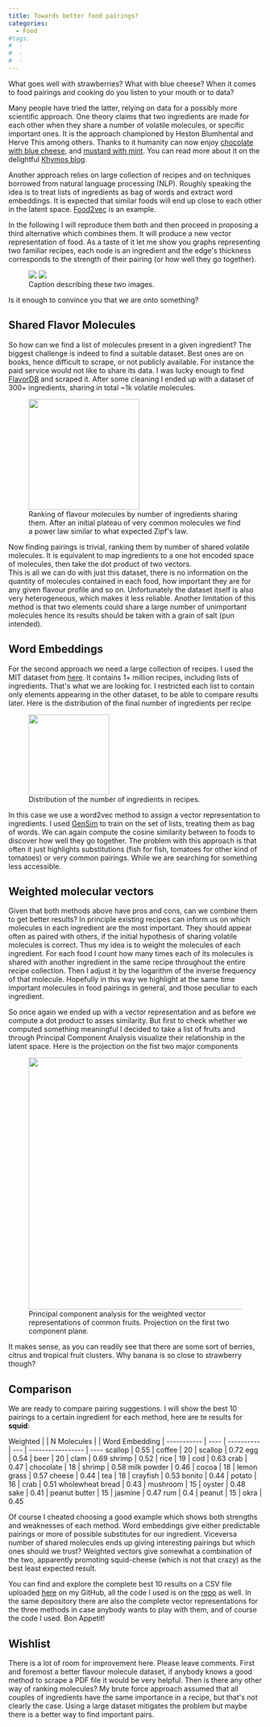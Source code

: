 ```yaml
---
title: Towards better food pairings?
categories:
  - Food
#tags:
#  - 
#  - 
#  - 
---
```


What goes well with strawberries? What with blue cheese?
When it comes to food pairings and cooking do you listen to your mouth or to data?

Many people have tried the latter, relying on data for a possibly more scientific approach.
One theory claims that two ingredients are made for each other when they share a number of 
volatile molecules, or specific important ones. It is the approach championed by Heston Blumhental 
and Herve This among others. Thanks to it humanity can now enjoy [chocolate with blue cheese](https://www.youtube.com/watch?v=_9Fi8ylaL4I),
and [mustard with mint](http://www.kookjegek.nl/2007/08/tgrwt-4-round-up/).
You can read more about it on the delightful [Khymos blog](https://blog.khymos.org/molecular-gastronomy/flavor-pairing/).


Another approach relies on large collection of recipes and on techniques borrowed
from natural language processing (NLP). Roughly speaking the idea is to treat lists of ingredients
as bag of words and extract word embeddings. It is expected that similar foods will end up close 
to each other in the latent space. [Food2vec](https://jaan.io/food2vec-augmented-cooking-machine-intelligence/) is an example.


In the following I will reproduce them both and then proceed in proposing a third alternative which combines them.
It will produce a new vector representation of food. As a taste of it let me show you graphs representing two familiar recipes, each node is an ingredient and the edge's thickness corresponds to the 
strength of their pairing (or how well they go together). 

<figure class="half">
    <img src="/assets/images/pairings/chickenparm.png">
    <img src="/assets/images/pairings/brownie.png">
    <figcaption>Caption describing these two images.</figcaption>
</figure>

Is it enough to convince you that we are onto something?


## Shared Flavor Molecules 

So how can we find a list of molecules present in a given ingredient?
The biggest challenge is indeed to find a suitable dataset. Best ones are on books, hence difficult to scrape,
or not publicly available. For instance the paid service would not like to share its data.
I was lucky enough to find [FlavorDB](http://cosylab.iiitd.edu.in/flavordb/) and scraped it. 
After some cleaning I ended up with a dataset of 300+ ingredients, sharing in total ~1k volatile molecules. 

<figure class="half">
    <img width="220" src="/assets/images/pairings/zipfs.png">
    <figcaption>Ranking of flavour molecules by number of ingredients sharing them. 
    After an initial plateau of very common molecules we find a power law similar to what expected Zipf's law.</figcaption>
</figure>

Now finding pairings is trivial, ranking them by number of shared volatile molecules.
It is equivalent to map ingredients to a one hot encoded space of molecules, then take the dot product of two vectors.  
This is all we can do with just this dataset, there is no information on the quantity of molecules contained in each food,
how important they are for any given flavour profile and so on. 
Unfortunately the dataset itself is also very heterogeneous, which makes it less reliable.
Another limitation of this method is that two elements could share a large number of unimportant molecules hence its results should be taken
with a grain of salt (pun intended).

## Word Embeddings

For the second approach we need a large collection of recipes. I used the MIT dataset from [here](http://im2recipe.csail.mit.edu/). 
It contains 1+ million recipes, including lists of ingredients. That's what we are looking for. 
I restricted each list to contain only elements appearing in the other dataset, to be able to compare results later.
Here is the distribution of the final number of ingredients per recipe
<figure class="half">
    <img width="160" src="/assets/images/pairings/n_ingredients.png">
    <figcaption>Distribution of the number of ingredients in recipes.</figcaption>
</figure>

In this case we use a word2vec method to assign a vector representation to ingredients. 
I used  [GenSim](https://radimrehurek.com/gensim/) to train on the set of lists, treating them as bag of words. 
We can again compute the cosine similarity between to foods to discover how well they go together. 
The problem with this approach is that often it just highlights substitutions (fish for fish, tomatoes for other kind of tomatoes)
or very common pairings. While we are searching for something less accessible.

## Weighted molecular vectors 

Given that both methods above have pros and cons, can we combine them to get better results?
In principle existing recipes can inform us on which molecules in each ingredient are the most important. 
They should appear often as paired with others, if the initial hypothesis of sharing volatile molecules is correct.
Thus my idea is to weight the molecules of each ingredient. For each food I count how many times each of its molecules is shared with another ingredient in the same recipe
throughout the entire recipe collection. Then I adjust it by the logarithm of the inverse frequency of that molecule.
Hopefully in this way we highlight at the same time important molecules in food pairings in general, and those peculiar to each ingredient.

 
So once again we ended up with a vector representation and as before we compute a dot product to asses similarity.
But first to check whether we computed something meaningful I decided to take a list of fruits and through Principal Component Analysis 
visualize their relationship in the latent space. Here is the projection on the fist two major components

<figure >
    <img src="/assets/images/pairings/fruitPCA.png" style="width: 500px;">
    <figcaption> Principal component analysis for the weighted vector representations of common fruits. 
    Projection on the first two component plane.</figcaption>
</figure>

It makes sense, as you can readily see that there are some sort of berries, citrus and tropical fruit clusters.
Why banana is so close to strawberry though?

## Comparison

We are ready to compare pairing suggestions. I will show the best 10 pairings to a certain ingredient for each
method, here are te results for **squid**:
 
  
  
 Weighted    |     | N Molecules |  | Word Embedding |
  ----------- | ---- | ---------- | --- | ----------------- | ----
  scallop           |  0.55 | coffee         |  20 | scallop      |  0.72
  egg               |  0.54 | beer           |  20 | clam         |  0.69
  shrimp            |  0.52 | rice           |  19 | cod          |  0.63
  crab              |  0.47 | chocolate      |  18 | shrimp       |  0.58
  milk powder       |  0.46 | cocoa          |  18 | lemon grass  |  0.57
  cheese            |  0.44 | tea            |  18 | crayfish     |  0.53
  bonito            |  0.44 | potato         |  16 | crab         |  0.51
  wholewheat bread  |  0.43 | mushroom       |  15 | oyster       |  0.48
  sake              |  0.41 | peanut butter  |  15 | jasmine      |  0.47
  rum               |  0.4  | peanut         |  15 | okra         |  0.45


Of course I cheated choosing a good example which shows both strengths and weaknesses of each method.
Word embeddings give either predictable pairings or more of possible substitutes for our ingredient.
Viceversa number of shared molecules ends up giving interesting pairings but which ones should we trust? 
Weighted vectors give somewhat a combination of the two, apparently promoting squid-cheese (which is not that crazy) as the best 
least expected result.


You can find and explore the complete best 10 results on a CSV file uploaded [here](https://github.com/roundedup/whatfordinner/blob/master/pairings.csv)
 on my GitHub, all the code I used is on the
[repo](https://github.com/roundedup) as well.
In the same depository there are also the complete vector representations for the three methods
in case anybody wants to play with them, and of course the code I used.
Bon Appetit!
 

## Wishlist

There is a lot of room for improvement here. Please leave comments.
First and foremost a better flavour molecule dataset, if anybody knows a good method to scrape a
PDF file it would be very helpful. 
Then is there any other way of ranking molecules? 
My brute force approach assumed that all couples of ingredients have the same importance in a recipe, but
that's not clearly the case. Using a large dataset mitigates the problem but maybe there is a better way to find 
important pairs.


